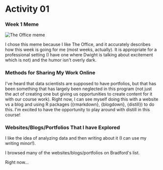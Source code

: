 # Activity 01

### Week 1 Meme

![The Office meme](https://i.pinimg.com/564x/7f/3c/f9/7f3cf9c37c0150acfa20deaee439f67d.jpg)

I chose this meme because I like The Office, and it accurately describes how this week is going for me (most weeks, actually).
It is appropriate for a professional setting (I have one where Dwight is talking about excitement which is not) and the humor isn't overly dark.

### Methods for Sharing My Work Online

I've heard that data scientists are supposed to have portfolios, but that has been something that has largely been neglected in this program (not just the act of creating one but giving us opportunities to create content for it with our course work). Right now, I can see myself doing this with a website vs a blog and using R packages ({rmarkdown}, {blogdown}, {distill}) to do this. I'm excited to have the opportunity to play around with distill in this course!

### Websites/Blogs/Portfolios That I have Explored

I like the idea of analyzing data and then writing about it (I can use my writing minor!).

I browsed many of the websites/blogs/portfolios on Bradford's list.

Right now...


